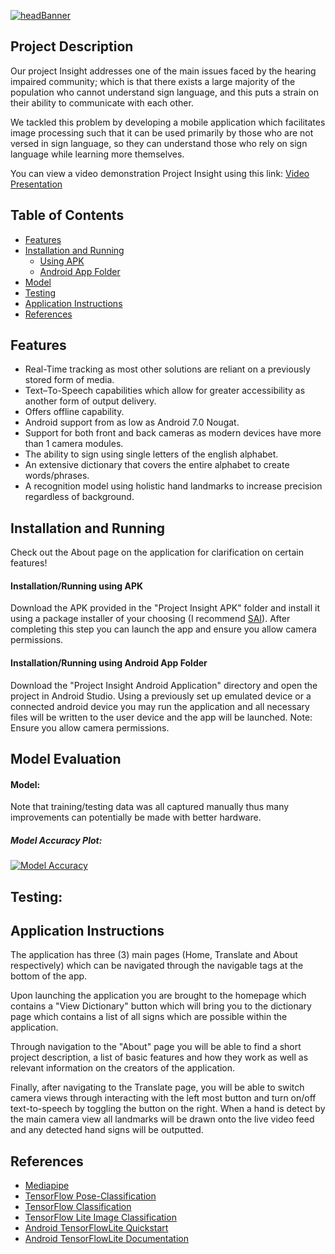 [![headBanner](https://i.imgur.com/FrR9oGn.png)]()
## Project Description
Our project Insight addresses one of the main issues faced by the hearing impaired community; which is that there exists a large majority of the population who cannot understand sign language, and this puts a strain on their ability to communicate with each other.

We tackled this problem by developing a mobile application which facilitates image processing such that it can be used primarily by those who are not versed in sign language, so they can understand those who rely on sign language while learning more themselves. 

You can view a video demonstration Project Insight using this link: [Video Presentation](https://www.youtube.com/watch?v=dQw4w9WgXcQ)
## Table of Contents
- [ Features ](#features)
- [ Installation and Running ](#i-r)
  - [ Using APK ](#i-rAPK)
  - [ Android App Folder ](#i-rAAF)
- [ Model ](#model)
- [ Testing ](#testing)
- [ Application Instructions ](#instructions)
- [ References ](#references) 

<a name="features"></a>
## Features
- Real-Time tracking as most other solutions are reliant on a previously stored form of media.
- Text–To-Speech capabilities which allow for greater accessibility as another form of output delivery.
- Offers offline capability.
- Android support from as low as Android 7.0 Nougat.
- Support for both front and back cameras as modern devices have more than 1 camera modules.
- The ability to sign using single letters of the english alphabet.
- An extensive dictionary that covers the entire alphabet to create words/phrases.
- A recognition model using holistic hand landmarks to increase precision regardless of background.

<a name="i-r"></a>
## Installation and Running
Check out the About page on the application for clarification on certain features!
<a name="i-rAPK"></a>
#### Installation/Running using APK<br/>
Download the APK provided in the "Project Insight APK" folder and install it using a package installer of your choosing (I recommend [SAI](https://play.google.com/store/apps/details?id=com.aefyr.sai)). After completing this step you can launch the app and ensure you allow camera permissions.

<a name="i-rAAF"></a>
#### Installation/Running using Android App Folder<br/>
Download the "Project Insight Android Application" directory and open the project in Android Studio. Using a previously set up emulated device or a connected android device you may run the application and all necessary files will be written to the user device and the app will be launched. Note: Ensure you allow camera permissions.

## Model Evaluation
<a name="model"></a>
#### Model:
Note that training/testing data was all captured manually thus many improvements can potentially be made with better hardware.<br/>
##### Model Accuracy Plot:<br/>
[![Model Accuracy](https://i.imgur.com/vVFU7DA.png)]()<br/>

<a name="testing"></a>
## Testing:

<a name="instructions"></a>
## Application Instructions
The application has three (3) main pages (Home, Translate and About respectively) which can be navigated through the navigable tags at the bottom of the app. 

Upon launching the application you are brought to the homepage which contains a "View Dictionary" button which will bring you to the dictionary page which contains a list of all signs which are possible within the application.

Through navigation to the "About" page you will be able to find a short project description, a list of basic features and how they work as well as relevant information on the creators of the application.

Finally, after navigating to the Translate page, you will be able to switch camera views through interacting with the left most button and turn on/off text-to-speech by toggling the button on the right. When a hand is detect by the main camera view all landmarks will be drawn onto the live video feed and any detected hand signs will be outputted. 

<a name="references"></a>
## References
- [Mediapipe](https://google.github.io/mediapipe/solutions/hands)
- [TensorFlow Pose-Classification](https://www.tensorflow.org/lite/tutorials/pose_classification)
- [TensorFlow Classification](https://www.tensorflow.org/tutorials/images/classification)
- [TensorFlow Lite Image Classification](https://www.tensorflow.org/lite/examples/image_classification/overview)
- [Android TensorFlowLite Quickstart](https://www.tensorflow.org/lite/guide/android)
- [Android TensorFlowLite Documentation](https://www.tensorflow.org/lite/api_docs/java/org/tensorflow/lite/package-summary)
